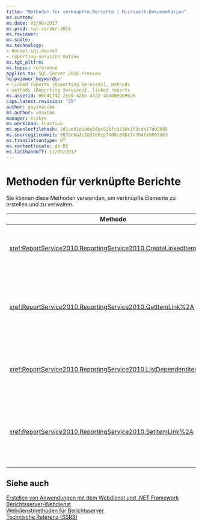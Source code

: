 ```yaml
---
title: "Methoden für verknüpfte Berichte | Microsoft-Dokumentation"
ms.custom: 
ms.date: 03/06/2017
ms.prod: sql-server-2016
ms.reviewer: 
ms.suite: 
ms.technology:
- docset-sql-devref
- reporting-services-native
ms.tgt_pltfrm: 
ms.topic: reference
applies_to: SQL Server 2016 Preview
helpviewer_keywords:
- linked reports [Reporting Services], methods
- methods [Reporting Services], linked reports
ms.assetid: 06941742-2c65-428e-a722-4b4dd59096a5
caps.latest.revision: "35"
author: guyinacube
ms.author: asaxton
manager: erikre
ms.workload: Inactive
ms.openlocfilehash: 2d1ae81e1dda34bc526fc0230c1f3cde17dd2895
ms.sourcegitcommit: 9678eba3c2d3100cef408c69bcfe76df49803d63
ms.translationtype: HT
ms.contentlocale: de-DE
ms.lasthandoff: 11/09/2017
---
```

# <a name="linked-reports-methods"></a>Methoden für verknüpfte Berichte
  Sie können diese Methoden verwenden, um verknüpfte Elemente zu erstellen und zu verwalten.  
  
|Methode|Aktion|  
|------------|------------|  
|<xref:ReportService2010.ReportingService2010.CreateLinkedItem%2A>|Fügt der Berichtsserver-Datenbank ein neues verknüpftes Element hinzu.|  
|<xref:ReportService2010.ReportingService2010.GetItemLink%2A>|Gibt den Namen des Elements zurück, dessen Elementdefinition für das angegebene verknüpfte Element verwendet wird.|  
|<xref:ReportService2010.ReportingService2010.ListDependentItems%2A>|Gibt eine Liste der Elemente zurück, die mit einem bestimmten Element verknüpft sind.|  
|<xref:ReportService2010.ReportingService2010.SetItemLink%2A>|Gibt das Katalogelement an, das für die Elementdefinition eines vorhandenen verknüpften Elements verwendet wird.|  
  
## <a name="see-also"></a>Siehe auch  
 [Erstellen von Anwendungen mit dem Webdienst und .NET Framework](../../../reporting-services/report-server-web-service/net-framework/building-applications-using-the-web-service-and-the-net-framework.md)   
 [Berichtsserver-Webdienst](../../../reporting-services/report-server-web-service/report-server-web-service.md)   
 [Webdienstmethoden für Berichtsserver](../../../reporting-services/report-server-web-service/methods/report-server-web-service-methods.md)   
 [Technische Referenz (SSRS)](../../../reporting-services/technical-reference-ssrs.md)  
  
  
